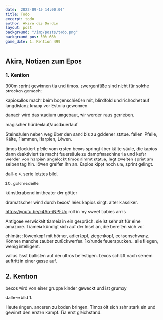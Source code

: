 ```yaml
---
date: '2022-09-10 14:00:00'
title: Todo
excerpt: todo
author: Akira die Bardin
layout: post
background: "/img/posts/todo.png"
background_pos: 50% 66%
game_date: 1. Kention 499
---
```


<div class="rhyme">
  <blockquote>
  
  </blockquote>
</div>

## Akira, Notizen zum Epos

### 1. Kention

300m sprint gewinnen tia und timos. zwergenfüße sind nicht für solche strecken gemacht

kapiosallos macht beim bogenschie0en mit, blindfold und richochet auf langdistanz knapp vor Estoria gewonnen.

danach wird das stadium umgebaut, wir werden raus getrieben.

magischer hürdenlauf/ausdauerlauf

Steinsäulen neben weg über den sand bis zu goldener statue.
fallen: Pfeile, Kälte, Flammen, Harpien, Löwen.

timos blockiert pfeile vom ersten
bexos springt über kälte-säule, die kapios dann deaktiviert
tia macht feuersäule zu dampfmaschine
tia und kefer werden von harpien angelockt
timos nimmt statue, legt zweiten sprint am selben tag hin. löwen greifen ihn an.
Kapios kippt noch um, sprint gelingt.

dall-e 4. serie letztes bild.

10. goldmedaille

künstlerabend im theater der götter 

dramatischer wind durch bexos' leier. kapios singt. alter klassiker.

https://youtu.be/e4Ao-iNPPUc
roll in my sweet babies arms

Antigone verwickelt tiameia in ein gespräch. sie ist sehr alt für eine amazone. Tiameia kündigt sich auf der Insel an, die bereiten sich vor.

chimäre: löwenkopf mit hörner, adlerkopf, ziegenkopf, echsenschwanz. Können manche zauber zurückwerfen. 1x/runde feuerspucken.. alle fliegen, wenig intelligent.


vallus lässt ballisten auf der ultros befestigen. bexos schläft nach seinem auftritt in einer gasse auf.

## 2. Kention
bexos wird von einer gruppe kinder geweckt und ist grumpy

dalle-e bild 1.

Heute ringen. anderen zu boden bringen. Timos ölt sich sehr stark ein und gewinnt den ersten kampf. Tia erst gleichstand.
